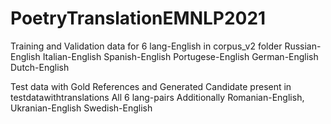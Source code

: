 # PoetryTranslationEMNLP2021

Training and Validation data for 6 lang-English in corpus_v2 folder
  Russian-English
  Italian-English
  Spanish-English
  Portugese-English
  German-English
  Dutch-English

Test data with Gold References and Generated Candidate present in testdatawithtranslations
  All 6 lang-pairs
  Additionally Romanian-English, Ukranian-English Swedish-English
